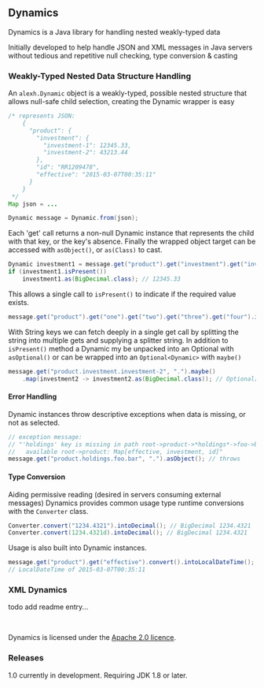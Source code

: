 Dynamics
------

Dynamics is a Java library for handling nested weakly-typed data

Initially developed to help handle JSON and XML messages in Java servers without tedious and repetitive null checking, type conversion & casting

### Weakly-Typed Nested Data Structure Handling

An `alexh.Dynamic` object is a weakly-typed, possible nested structure that allows null-safe child selection, creating the Dynamic wrapper is easy
```java
/* represents JSON:
    {
      "product": {
        "investment": {
          "investment-1": 12345.33,
          "investment-2": 43213.44
        },
        "id": "RR1209478",
        "effective": "2015-03-07T00:35:11"
      }
    }
 */
Map json = ...

Dynamic message = Dynamic.from(json);
```

Each 'get' call returns a non-null Dynamic instance that represents the child with that key, or the key's absence. Finally the wrapped object target can be accessed with `asObject()`, or `as(Class)` to cast.

```java
Dynamic investment1 = message.get("product").get("investment").get("investment-1");
if (investment1.isPresent())
    investment1.as(BigDecimal.class); // 12345.33
```

This allows a single call to `isPresent()` to indicate if the required value exists.

```java
message.get("product").get("one").get("two").get("three").get("four").isPresent(); // false

```

With String keys we can fetch deeply in a single get call by splitting the string into multiple gets and supplying a splitter string. In addition to `isPresent()` method a Dynamic my be unpacked into an Optional with `asOptional()` or can be wrapped into an `Optional<Dynamic>` with `maybe()`

```java
message.get("product.investment.investment-2", ".").maybe()
    .map(investment2 -> investment2.as(BigDecimal.class)); // Optional[43213.44]
```
#### Error Handling

Dynamic instances throw descriptive exceptions when data is missing, or not as selected.
```java
// exception message: 
// "'holdings' key is missing in path root->product->*holdings*->foo->bar, 
//   available root->product: Map[effective, investment, id]"
message.get("product.holdings.foo.bar", ".").asObject(); // throws
```
#### Type Conversion

Aiding permissive reading (desired in servers consuming external messages) Dynamics provides common usage type runtime conversions with the `Converter` class.
```java
Converter.convert("1234.4321").intoDecimal(); // BigDecimal 1234.4321
Converter.convert(1234.4321d).intoDecimal(); // BigDecimal 1234.4321
```
Usage is also built into Dynamic instances.
```java
message.get("product").get("effective").convert().intoLocalDateTime(); 
// LocalDateTime of 2015-03-07T00:35:11
```

### XML Dynamics
todo add readme entry...

<br/>

Dynamics is licensed under the [Apache 2.0 licence](http://www.apache.org/licenses/LICENSE-2.0.html).

### Releases

1.0 currently in development. Requiring JDK 1.8 or later.
